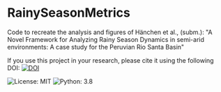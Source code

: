 # RainySeasonMetrics
Code to recreate the analysis and figures of Hänchen et al., (subm.): "A Novel Framework for Analyzing Rainy Season Dynamics in semi-arid environments: A case study for the Peruvian Rio Santa Basin" 


If you use this project in your research, please cite it using the following DOI:
[![DOI](https://zenodo.org/badge/DOI/YOUR-DOI-HERE.svg)](https://doi.org/YOUR-DOI-HERE)

![License: MIT](https://img.shields.io/badge/License-MIT-green)
![Python: 3.8](https://img.shields.io/badge/Python-3.8-blue)


